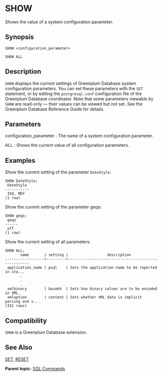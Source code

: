 # SHOW 

Shows the value of a system configuration parameter.

## <a id="section2"></a>Synopsis 

``` {#sql_command_synopsis}
SHOW <configuration_parameter>

SHOW ALL
```

## <a id="section3"></a>Description 

`SHOW` displays the current settings of Greenplum Database system configuration parameters. You can set these parameters with the `SET` statement, or by editing the `postgresql.conf` configuration file of the Greenplum Database coordinator. Note that some parameters viewable by `SHOW` are read-only — their values can be viewed but not set. See the Greenplum Database Reference Guide for details.

## <a id="section4"></a>Parameters 

configuration\_parameter
:   The name of a system configuration parameter.

ALL
:   Shows the current value of all configuration parameters.

## <a id="section5"></a>Examples 

Show the current setting of the parameter `DateStyle`:

```
SHOW DateStyle;
 DateStyle
-----------
 ISO, MDY
(1 row)

```

Show the current setting of the parameter geqo:

```
SHOW geqo;
 geqo
------
 off
(1 row)
```

Show the current setting of all parameters:

```
SHOW ALL;
       name       | setting |                  description
------------------+---------+----------------------------------------------------
 application_name | psql    | Sets the application name to be reported in sta...
       .
       .
       .
 xmlbinary        | base64  | Sets how binary values are to be encoded in XML.
 xmloption        | content | Sets whether XML data in implicit parsing and s...
(331 rows)
```

## <a id="section6"></a>Compatibility 

`SHOW` is a Greenplum Database extension.

## <a id="section7"></a>See Also 

[SET](SET.html), [RESET](RESET.html)

**Parent topic:** [SQL Commands](../sql_commands/sql_ref.html)

